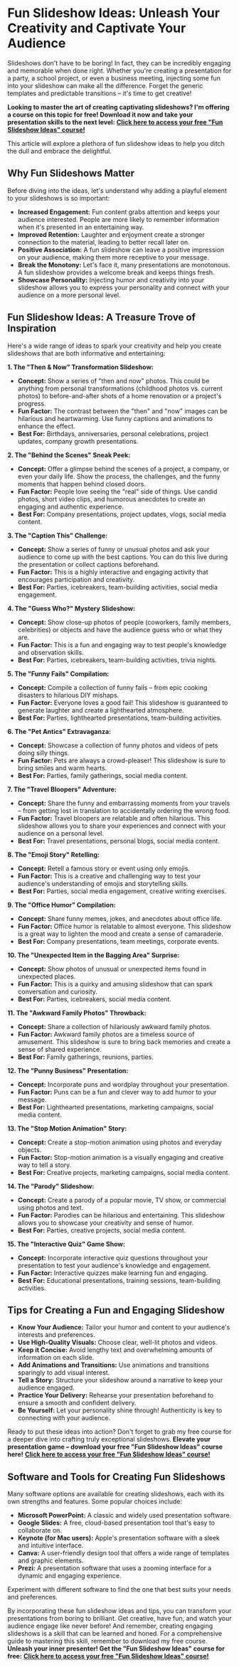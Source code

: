 # Fun Slideshow Ideas: Unleash Your Creativity and Captivate Your Audience

Slideshows don't have to be boring! In fact, they can be incredibly engaging and memorable when done right. Whether you're creating a presentation for a party, a school project, or even a business meeting, injecting some fun into your slideshow can make all the difference. Forget the generic templates and predictable transitions – it's time to get creative!

**Looking to master the art of creating captivating slideshows? I'm offering a course on this topic for free! Download it now and take your presentation skills to the next level:** [**Click here to access your free "Fun Slideshow Ideas" course!**](https://udemywork.com/fun-slideshow-ideas)

This article will explore a plethora of fun slideshow ideas to help you ditch the dull and embrace the delightful.

## Why Fun Slideshows Matter

Before diving into the ideas, let's understand why adding a playful element to your slideshows is so important:

*   **Increased Engagement:** Fun content grabs attention and keeps your audience interested. People are more likely to remember information when it's presented in an entertaining way.
*   **Improved Retention:** Laughter and enjoyment create a stronger connection to the material, leading to better recall later on.
*   **Positive Association:** A fun slideshow can leave a positive impression on your audience, making them more receptive to your message.
*   **Break the Monotony:** Let's face it, many presentations are monotonous. A fun slideshow provides a welcome break and keeps things fresh.
*   **Showcase Personality:** Injecting humor and creativity into your slideshow allows you to express your personality and connect with your audience on a more personal level.

## Fun Slideshow Ideas: A Treasure Trove of Inspiration

Here's a wide range of ideas to spark your creativity and help you create slideshows that are both informative and entertaining:

**1. The "Then & Now" Transformation Slideshow:**

*   **Concept:** Show a series of "then and now" photos. This could be anything from personal transformations (childhood photos vs. current photos) to before-and-after shots of a home renovation or a project's progress.
*   **Fun Factor:** The contrast between the "then" and "now" images can be hilarious and heartwarming. Use funny captions and animations to enhance the effect.
*   **Best For:** Birthdays, anniversaries, personal celebrations, project updates, company growth presentations.

**2. The "Behind the Scenes" Sneak Peek:**

*   **Concept:** Offer a glimpse behind the scenes of a project, a company, or even your daily life. Show the process, the challenges, and the funny moments that happen behind closed doors.
*   **Fun Factor:** People love seeing the "real" side of things. Use candid photos, short video clips, and humorous anecdotes to create an engaging and authentic experience.
*   **Best For:** Company presentations, project updates, vlogs, social media content.

**3. The "Caption This" Challenge:**

*   **Concept:** Show a series of funny or unusual photos and ask your audience to come up with the best captions. You can do this live during the presentation or collect captions beforehand.
*   **Fun Factor:** This is a highly interactive and engaging activity that encourages participation and creativity.
*   **Best For:** Parties, icebreakers, team-building activities, social media engagement.

**4. The "Guess Who?" Mystery Slideshow:**

*   **Concept:** Show close-up photos of people (coworkers, family members, celebrities) or objects and have the audience guess who or what they are.
*   **Fun Factor:** This is a fun and engaging way to test people's knowledge and observation skills.
*   **Best For:** Parties, icebreakers, team-building activities, trivia nights.

**5. The "Funny Fails" Compilation:**

*   **Concept:** Compile a collection of funny fails – from epic cooking disasters to hilarious DIY mishaps.
*   **Fun Factor:** Everyone loves a good fail! This slideshow is guaranteed to generate laughter and create a lighthearted atmosphere.
*   **Best For:** Parties, lighthearted presentations, team-building activities.

**6. The "Pet Antics" Extravaganza:**

*   **Concept:** Showcase a collection of funny photos and videos of pets doing silly things.
*   **Fun Factor:** Pets are always a crowd-pleaser! This slideshow is sure to bring smiles and warm hearts.
*   **Best For:** Parties, family gatherings, social media content.

**7. The "Travel Bloopers" Adventure:**

*   **Concept:** Share the funny and embarrassing moments from your travels – from getting lost in translation to accidentally ordering the wrong food.
*   **Fun Factor:** Travel bloopers are relatable and often hilarious. This slideshow allows you to share your experiences and connect with your audience on a personal level.
*   **Best For:** Travel presentations, personal blogs, social media content.

**8. The "Emoji Story" Retelling:**

*   **Concept:** Retell a famous story or event using only emojis.
*   **Fun Factor:** This is a creative and challenging way to test your audience's understanding of emojis and storytelling skills.
*   **Best For:** Parties, social media engagement, creative writing exercises.

**9. The "Office Humor" Compilation:**

*   **Concept:** Share funny memes, jokes, and anecdotes about office life.
*   **Fun Factor:** Office humor is relatable to almost everyone. This slideshow is a great way to lighten the mood and create a sense of camaraderie.
*   **Best For:** Company presentations, team meetings, corporate events.

**10. The "Unexpected Item in the Bagging Area" Surprise:**

*   **Concept:** Show photos of unusual or unexpected items found in unexpected places.
*   **Fun Factor:** This is a quirky and amusing slideshow that can spark conversation and curiosity.
*   **Best For:** Parties, icebreakers, social media content.

**11. The "Awkward Family Photos" Throwback:**

*   **Concept:** Share a collection of hilariously awkward family photos.
*   **Fun Factor:** Awkward family photos are a timeless source of amusement. This slideshow is sure to bring back memories and create a sense of shared experience.
*   **Best For:** Family gatherings, reunions, parties.

**12. The "Punny Business" Presentation:**

*   **Concept:** Incorporate puns and wordplay throughout your presentation.
*   **Fun Factor:** Puns can be a fun and clever way to add humor to your message.
*   **Best For:** Lighthearted presentations, marketing campaigns, social media content.

**13. The "Stop Motion Animation" Story:**

*   **Concept:** Create a stop-motion animation using photos and everyday objects.
*   **Fun Factor:** Stop-motion animation is a visually engaging and creative way to tell a story.
*   **Best For:** Creative projects, marketing campaigns, social media content.

**14. The "Parody" Slideshow:**

*   **Concept:** Create a parody of a popular movie, TV show, or commercial using photos and text.
*   **Fun Factor:** Parodies can be hilarious and entertaining. This slideshow allows you to showcase your creativity and sense of humor.
*   **Best For:** Parties, creative projects, social media content.

**15. The "Interactive Quiz" Game Show:**

*   **Concept:** Incorporate interactive quiz questions throughout your presentation to test your audience's knowledge and engagement.
*   **Fun Factor:** Interactive quizzes make learning fun and engaging.
*   **Best For:** Educational presentations, training sessions, team-building activities.

## Tips for Creating a Fun and Engaging Slideshow

*   **Know Your Audience:** Tailor your humor and content to your audience's interests and preferences.
*   **Use High-Quality Visuals:** Choose clear, well-lit photos and videos.
*   **Keep it Concise:** Avoid lengthy text and overwhelming amounts of information on each slide.
*   **Add Animations and Transitions:** Use animations and transitions sparingly to add visual interest.
*   **Tell a Story:** Structure your slideshow around a narrative to keep your audience engaged.
*   **Practice Your Delivery:** Rehearse your presentation beforehand to ensure a smooth and confident delivery.
*   **Be Yourself:** Let your personality shine through! Authenticity is key to connecting with your audience.

Ready to put these ideas into action? Don't forget to grab my free course for a deeper dive into crafting truly exceptional slideshows. **Elevate your presentation game – download your free "Fun Slideshow Ideas" course here!** [**Click here to access your free "Fun Slideshow Ideas" course!**](https://udemywork.com/fun-slideshow-ideas)

## Software and Tools for Creating Fun Slideshows

Many software options are available for creating slideshows, each with its own strengths and features. Some popular choices include:

*   **Microsoft PowerPoint:** A classic and widely used presentation software.
*   **Google Slides:** A free, cloud-based presentation tool that's easy to collaborate on.
*   **Keynote (for Mac users):** Apple's presentation software with a sleek and intuitive interface.
*   **Canva:** A user-friendly design tool that offers a wide range of templates and graphic elements.
*   **Prezi:** A presentation software that uses a zooming interface for a dynamic and engaging experience.

Experiment with different software to find the one that best suits your needs and preferences.

By incorporating these fun slideshow ideas and tips, you can transform your presentations from boring to brilliant. Get creative, have fun, and watch your audience engage like never before! And remember, creating engaging slideshows is a skill that can be learned and honed. For a comprehensive guide to mastering this skill, remember to download my free course. **Unleash your inner presenter! Get the "Fun Slideshow Ideas" course for free:** [**Click here to access your free "Fun Slideshow Ideas" course!**](https://udemywork.com/fun-slideshow-ideas)
